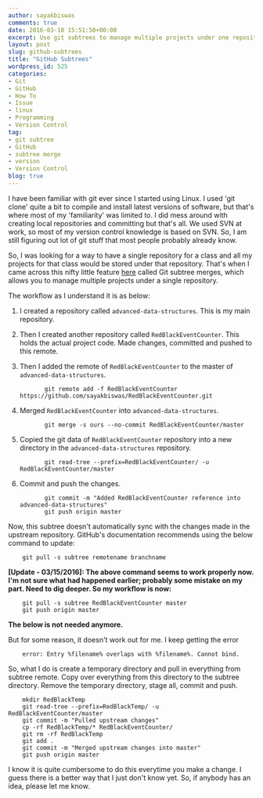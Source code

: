 ```yaml
---
author: sayakbiswas
comments: true
date: 2016-03-10 15:51:50+00:00
excerpt: Use git subtrees to manage multiple projects under one repository
layout: post
slug: github-subtrees
title: "GitHub Subtrees"
wordpress_id: 525
categories:
- Git
- GitHub
- How To
- Issue
- linux
- Programming
- Version Control
tag:
- git subtree
- GitHub
- subtree merge
- version
- Version Control
blog: true
---
```


I have been familiar with git ever since I started using Linux. I used 'git clone' quite a bit to compile and install latest versions of software, but that's where most of my 'familiarity' was limited to. I did mess around with creating local repositories and committing but that's all. We used SVN at work, so most of my version control knowledge is based on SVN. So, I am still figuring out lot of git stuff that most people probably already know.

So, I was looking for a way to have a single repository for a class and all my projects for that class would be stored under that repository. That's when I came across this nifty little feature [here](https://help.github.com/articles/about-git-subtree-merges/) called Git subtree merges, which allows you to manage multiple projects under a single repository.

The workflow as I understand it is as below:



	
  1. I created a repository called `advanced-data-structures`. This is my main repository.

	
  2. Then I created another repository called `RedBlackEventCounter`. This holds the actual project code. Made changes, committed and pushed to this remote.

	
  3. Then I added the remote of `RedBlackEventCounter` to the master of `advanced-data-structures`.

				git remote add -f RedBlackEventCounter https://github.com/sayakbiswas/RedBlackEventCounter.git
		
  4. Merged `RedBlackEventCounter` into `advanced-data-structures`.

				git merge -s ours --no-commit RedBlackEventCounter/master

  5. Copied the git data of `RedBlackEventCounter` repository into a new directory in the `advanced-data-structures` repository.

				git read-tree --prefix=RedBlackEventCounter/ -u RedBlackEventCounter/master
	
  6. Commit and push the changes.
				
				git commit -m "Added RedBlackEventCounter reference into advanced-data-structures"
				git push origin master


Now, this subtree doesn't automatically sync with the changes made in the upstream repository. GitHub's documentation recommends using the below command to update:

		git pull -s subtree remotename branchname


**<span class="emphasize">[Update - 03/15/2016]:</span> The above command seems to work properly now. I'm not sure what had happened earlier; probably some mistake on my part. Need to dig deeper. So my workflow is now:**

		git pull -s subtree RedBlackEventCounter master
		git push origin master

**<span class="emphasize">The below is not needed anymore.</span>**

But for some reason, it doesn't work out for me. I keep getting the error

		error: Entry %filename% overlaps with %filename%. Cannot bind.

So, what I do is create a temporary directory and pull in everything from subtree remote. Copy over everything from this directory to the subtree directory. Remove the temporary directory, stage all, commit and push.

		mkdir RedBlackTemp
		git read-tree --prefix=RedBlackTemp/ -u RedBlackEventCounter/master
		git commit -m "Pulled upstream changes"
		cp -rf RedBlackTemp/* RedBlackEventCounter/
		git rm -rf RedBlackTemp
		git add .
		git commit -m "Merged upstream changes into master"
		git push origin master

I know it is quite cumbersome to do this everytime you make a change. I guess there is a better way that I just don't know yet. So, if anybody has an idea, please let me know.
